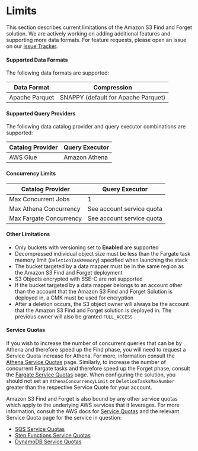 # Limits

This section describes current limitations of the Amazon S3 Find and Forget
solution. We are actively working on adding additional features and supporting
more data formats. For feature requests, please open an issue on
our [Issue Tracker].

#### Supported Data Formats

The following data formats are supported:

| Data Format | Compression |
| --- | --- |
| Apache Parquet | SNAPPY (default for Apache Parquet) |

#### Supported Query Providers

The following data catalog provider and query executor combinations are
supported:

| Catalog Provider | Query Executor |
| --- | --- |
| AWS Glue | Amazon Athena |

#### Concurrency Limits

| Catalog Provider | Query Executor |
| --- | --- |
| Max Concurrent Jobs | 1 |
| Max Athena Concurrency | See account service quota |
| Max Fargate Concurrency | See account service quota |

#### Other Limitations

- Only buckets with versioning set to **Enabled** are supported
- Decompressed individual object size must be less than the Fargate task memory
limit (`DeletionTaskMemory`) specified when launching the stack
- The bucket targeted by a data mapper must be in the same region as the
Amazon S3 Find and Forget deployment
- S3 Objects encrypted with SSE-C are not supported
- If the bucket targeted by a data mapper belongs to an account other than
the account that the Amazon S3 Find and Forget Solution is deployed in,
a CMK must be used for encryption
- After a deletion occurs, the S3 object owner will always be the account that
the Amazon S3 Find and Forget solution is deployed in. The previous owner will
also be granted `FULL_ACCESS`

#### Service Quotas

If you wish to increase the number of concurrent queries that can be by
Athena and therefore speed up the Find phase, you will need to request a
Service Quota increase for Athena. For more, information consult the
[Athena Service Quotas] page. Similarly, to increase the number of concurrent
Fargate tasks and therefore speed up the Forget phase, consult the
[Fargate Service Quotas] page. When configuring the solution, you should not
set an `AthenaConcurrencyLimit` or `DeletionTasksMaxNumber` greater than the
respective Service Quote for your account.

Amazon S3 Find and Forget is also bound by any other service quotas which apply
to the underlying AWS services that it leverages. For more information,
consult the AWS docs for [Service Quotas] and the relevant Service Quota page
for the service in question:

- [SQS Service Quotas]
- [Step Functions Service Quotas]
- [DynamoDB Service Quotas]

[Issue Tracker]: https://github.com/awslabs/amazon-s3-find-and-forget/issues
[Service Quotas]: https://docs.aws.amazon.com/general/latest/gr/aws_service_limits.html
[Service Quotas]: https://docs.aws.amazon.com/general/latest/gr/aws_service_limits.html
[Athena Service Quotas]: https://docs.aws.amazon.com/athena/latest/ug/service-limits.html
[Fargate Service Quotas]: https://docs.aws.amazon.com/AmazonECS/latest/developerguide/service-quotas.html
[Step Functions Service Quotas]: https://docs.aws.amazon.com/step-functions/latest/dg/limits.html
[SQS Service Quotas]: https://docs.aws.amazon.com/AWSSimpleQueueService/latest/SQSDeveloperGuide/sqs-quotas.html
[DynamoDB Service Quotas]: https://docs.aws.amazon.com/amazondynamodb/latest/developerguide/Limits.html
